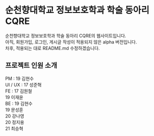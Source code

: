 # 순천향대학교 정보보호학과 학술 동아리 CQRE

순천향대학교 정보보호학과 학술 동아리 CQRE의 웹사이트입니다.  
아직, 회원가입, 로그인, 게시글 작성이 적용되지 않은 alpha 버전입니다.  
차후, 적용되는 대로 README.md 수정하겠습니다.

## 프로젝트 인원 소개

PM : 19 김현수  
UI / UX : 17 성준혁  
FE : 17 김원철  
 19 이재윤  
BE : 19 김현수  
 19 문성훈  
 20 강나영  
 20 정지용  
 21 최승혁
